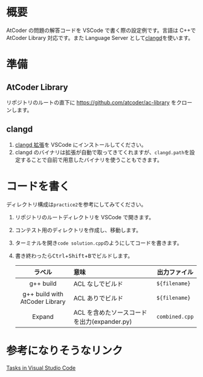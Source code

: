 # 概要

AtCoder の問題の解答コードを VSCode で書く際の設定例です。言語は C++で AtCoder Library 対応です。また Language Server として[clangd](https://clangd.llvm.org/)を使います。

# 準備

## AtCoder Library

リポジトリのルートの直下に https://github.com/atcoder/ac-library をクローンします。

## clangd

1. [clangd 拡張](https://marketplace.visualstudio.com/items?itemName=llvm-vs-code-extensions.vscode-clangd)を VSCode にインストールしてください。
2. clangd のバイナリは拡張が自動で取ってきてくれますが、`clangd.path`を設定することで自前で用意したバイナリを使うこともできます。

# コードを書く

ディレクトリ構成は`practice2`を参考にしてみてください。

1. リポジトリのルートディレクトリを VSCode で開きます。
2. コンテスト用のディレクトリを作成し、移動します。
3. ターミナルを開き`code solution.cpp`のようにしてコードを書きます。
4. 書き終わったら<kbd>Ctrl</kbd>+<kbd>Shift</kbd>+<kbd>B</kbd>でビルドします。

    |             ラベル             | 意味                                        | 出力ファイル   |
    | :----------------------------: | :------------------------------------------ | -------------- |
    |           g++ build            | ACL なしでビルド                            | `${filename}`  |
    | g++ build with AtCoder Library | ACL ありでビルド                            | `${filename}`  |
    |             Expand             | ACL を含めたソースコードを出力(expander.py) | `combined.cpp` |

# 参考になりそうなリンク

[Tasks in Visual Studio Code](https://code.visualstudio.com/docs/editor/tasks)
